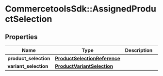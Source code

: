 # CommercetoolsSdk::AssignedProductSelection

## Properties
Name | Type | Description | Notes
------------ | ------------- | ------------- | -------------
**product_selection** | [**ProductSelectionReference**](ProductSelectionReference.md) |  | [optional] 
**variant_selection** | [**ProductVariantSelection**](ProductVariantSelection.md) |  | [optional] 

